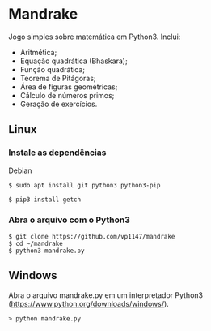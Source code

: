# Mandrake
Jogo simples sobre matemática em Python3.
Inclui:
- Aritmética;
- Equação quadrática (Bhaskara);
- Função quadrática;
- Teorema de Pitágoras;
- Área de figuras geométricas;
- Cálculo de números primos;
- Geração de exercícios.

## Linux
### Instale as dependências
Debian
```
$ sudo apt install git python3 python3-pip
```
```
$ pip3 install getch
```
### Abra o arquivo com o Python3
```
$ git clone https://github.com/vp1147/mandrake
$ cd ~/mandrake
$ python3 mandrake.py
```

## Windows
Abra o arquivo mandrake.py em um interpretador Python3 (https://www.python.org/downloads/windows/).
```
> python mandrake.py
```
